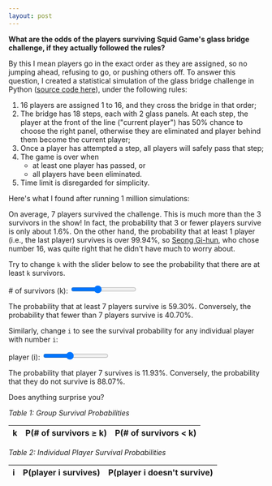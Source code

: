 ```yaml
---
layout: post
---
```


**What are the odds of the players surviving Squid Game's glass bridge challenge, if they actually followed the rules?**

By this I mean players go in the exact order as they are assigned, so no jumping ahead, refusing to go, or pushing others off. To answer this question, I created a statistical simulation of the glass bridge challenge in Python ([source code here](https://github.com/katetetojn/glass-bridge-monte-carlo)), under the following rules:

1. 16 players are assigned 1 to 16, and they cross the bridge in that order;
2. The bridge has 18 steps, each with 2 glass panels. At each step, the player at the front of the line ("current player") has 50% chance to choose the right panel, otherwise they are eliminated and player behind them become the current player;
3. Once a player has attempted a step, all players will safely pass that step;
4. The game is over when
   - at least one player has passed, or
   - all players have been eliminated.
5. Time limit is disregarded for simplicity.

Here's what I found after running 1 million simulations:

On average, 7 players survived the challenge. This is much more than the 3 survivors in the show! In fact, the probability that 3 or fewer players survive is only about 1.6%. On the other hand, the probability that at least 1 player (i.e., the last player) survives is over 99.94%, so [Seong Gi-hun](https://en.wikipedia.org/wiki/List_of_Squid_Game_characters#Seong_Gi-hun), who chose number 16, was quite right that he didn't have much to worry about.

Try to change `k` with the slider below to see the probability that there are at least `k` survivors.

<div id="prob-ge-k-slider-container">
  <label for="prob-ge-k-slider"># of survivors (k): </label>
  <input type="range" id="prob-ge-k-slider" min="1" max="16" value="7" step="1" />
  <p>The probability that at least <span id="prob-ge-k-value">7</span> players survive is <span id="prob-ge-k-display">59.30%</span>. Conversely, the probability that fewer than <span id="prob-ge-k-value-2">7</span> players survive is <span id="prob-ge-k-complement-display">40.70%</span>.</p>
</div>

Similarly, change `i` to see the survival probability for any individual player with number `i`:

<div id="prob-i-slider-container">
  <label for="prob-i-slider">player (i): </label>
  <input type="range" id="prob-i-slider" min="1" max="16" value="7" step="1" />
  <p>The probability that player <span id="prob-i-value">7</span> survives is <span id="prob-i-display">11.93%</span>. Conversely, the probability that they do not survive is <span id="prob-i-complement-display">88.07%</span>.</p>
</div>

<div id="group-survival-bar-chart"></div>
<div id="player-survival-line-chart"></div>
<script src="https://d3js.org/d3.v7.min.js"></script>

Does anything surprise you?

_Table 1: Group Survival Probabilities_

<table id="prob-ge-k-table">
  <thead>
    <tr>
      <th>k</th>
      <th>P(# of survivors ≥ k)</th>
      <th>P(# of survivors < k)</th>
    </tr>
  </thead>
  <tbody>
  </tbody>
</table>

_Table 2: Individual Player Survival Probabilities_

<table id="prob-i-table">
  <thead>
    <tr>
      <th>i</th>
      <th>P(player i survives)</th>
      <th>P(player i doesn't survive)</th>
    </tr>
  </thead>
  <tbody>
  </tbody>
</table>

<script src="https://d3js.org/d3.v7.min.js"></script>

<script>
	/* probs data */
  // P(# of survivors ≥ k)
  const probGeK = [
    0.999350, 0.996189, 0.984360, 0.951677, 0.881019, 
    0.759753, 0.592996, 0.407557, 0.241016, 0.119258, 
    0.048316, 0.015456, 0.003825, 0.000677, 0.000069, 0.000002
  ];

  // P(player i survives)
  const probsI = [
    0.000002, 0.000069, 0.000677, 0.003825, 0.015456, 
    0.048316, 0.119258, 0.241016, 0.407557, 0.592996, 
    0.759753, 0.881019, 0.951677, 0.984360, 0.996189, 0.999350
  ];

  document.addEventListener('DOMContentLoaded', function() {
		/* sliders */
    const probGeKSlider = document.getElementById('prob-ge-k-slider');
    const probGeKValue = document.getElementById('prob-ge-k-value');
    const probGeKValue2 = document.getElementById('prob-ge-k-value-2');
    const probGeKDisplay = document.getElementById('prob-ge-k-display');
    const probGeKComplementDisplay = document.getElementById('prob-ge-k-complement-display');
    const probGeKTableBody = document.querySelector('#prob-ge-k-table tbody');

    const probISlider = document.getElementById('prob-i-slider');
    const probIValue = document.getElementById('prob-i-value');
    const probIDisplay = document.getElementById('prob-i-display');
    const probIComplementDisplay = document.getElementById('prob-i-complement-display');
    const probITableBody = document.querySelector('#prob-i-table tbody');

    probGeKSlider.addEventListener('input', function() {
      const k = probGeKSlider.value;
      probGeKValue.textContent = k;
      probGeKValue2.textContent = k;
      const probK = (probGeK[k - 1] * 100).toFixed(2);
      const probKComplement = ((1 - probGeK[k - 1]) * 100).toFixed(2);
      probGeKDisplay.textContent = `${probK}%`;
      probGeKComplementDisplay.textContent = `${probKComplement}%`;
    });

    probISlider.addEventListener('input', function() {
      const i = probISlider.value;
      probIValue.textContent = i;
      const probI = (probsI[i - 1] * 100).toFixed(2);
      const probIComplement = ((1 - probsI[i - 1]) * 100).toFixed(2);
      probIDisplay.textContent = `${probI}%`;
      probIComplementDisplay.textContent = `${probIComplement}%`;
    });

    probGeK.forEach((p, index) => {
      const survivors = index + 1;
      const row = document.createElement('tr');
      row.innerHTML = `
        <td>${survivors}</td>
        <td>${(p * 100).toFixed(2)}%</td>
        <td>${((1 - p) * 100).toFixed(2)}%</td>
      `;
      probGeKTableBody.appendChild(row);
    });

    probsI.forEach((p, index) => {
      const player = index + 1;
      const row = document.createElement('tr');
      row.innerHTML = `
        <td>${player}</td>
        <td>${(p * 100).toFixed(2)}%</td>
        <td>${((1 - p) * 100).toFixed(2)}%</td>
      `;
      probITableBody.appendChild(row);
    });

    /* d3 visualizations */
    const groupData = probGeK.map((p, index) => ({ k: index + 1, prob: p }));
    const margin = { top: 20, right: 30, bottom: 40, left: 50 };
    const width = 600 - margin.left - margin.right;
    const height = 400 - margin.top - margin.bottom;

    const svgGroup = d3
      .select("#group-survival-bar-chart")
      .append("svg")
      .attr("width", width + margin.left + margin.right)
      .attr("height", height + margin.top + margin.bottom)
      .append("g")
      .attr("transform", `translate(${margin.left},${margin.top})`);

    const xGroup = d3
      .scaleBand()
      .domain(groupData.map(d => d.k))
      .range([0, width])
      .padding(0.1);

    const yGroup = d3.scaleLinear().domain([0, 1]).nice().range([height, 0]);

    svgGroup
      .selectAll(".bar")
      .data(groupData)
      .enter()
      .append("rect")
      .attr("class", "bar")
      .attr("x", d => xGroup(d.k))
      .attr("y", d => yGroup(d.prob))
      .attr("width", xGroup.bandwidth())
      .attr("height", d => height - yGroup(d.prob))
      .attr("fill", "steelblue");

    svgGroup.append("g").attr("class", "x-axis").attr("transform", `translate(0,${height})`).call(d3.axisBottom(xGroup));
    svgGroup.append("g").attr("class", "y-axis").call(d3.axisLeft(yGroup).tickFormat(d3.format(".0%")));

    svgGroup
      .append("text")
      .attr("x", width / 2)
      .attr("y", height + margin.bottom - 5)
      .attr("text-anchor", "middle")
      .text("Number of Survivors (k)");

    svgGroup
      .append("text")
      .attr("x", -height / 2)
      .attr("y", -margin.left + 15)
      .attr("text-anchor", "middle")
      .attr("transform", "rotate(-90)")
      .text("Probability");

    const playerData = probsI.map((p, index) => ({ i: index + 1, prob: p }));
    const svgPlayer = d3
      .select("#player-survival-line-chart")
      .append("svg")
      .attr("width", width + margin.left + margin.right)
      .attr("height", height + margin.top + margin.bottom)
      .append("g")
      .attr("transform", `translate(${margin.left},${margin.top})`);

    const xPlayer = d3
      .scaleLinear()
      .domain([1, 16])
      .range([0, width]);

    const yPlayer = d3.scaleLinear().domain([0, 1]).nice().range([height, 0]);

    const linePlayer = d3
      .line()
      .x(d => xPlayer(d.i))
      .y(d => yPlayer(d.prob));

    svgPlayer
      .append("path")
      .datum(playerData)
      .attr("fill", "none")
      .attr("stroke", "steelblue")
      .attr("stroke-width", 2)
      .attr("d", linePlayer);

    svgPlayer.append("g").attr("class", "x-axis").attr("transform", `translate(0,${height})`).call(d3.axisBottom(xPlayer).ticks(16));
    svgPlayer.append("g").attr("class", "y-axis").call(d3.axisLeft(yPlayer).tickFormat(d3.format(".0%")));

    svgPlayer
      .append("text")
      .attr("x", width / 2)
      .attr("y", height + margin.bottom - 5)
      .attr("text-anchor", "middle")
      .text("Player Number (i)");

    svgPlayer
      .append("text")
      .attr("x", -height / 2)
      .attr("y", -margin.left + 15)
      .attr("text-anchor", "middle")
      .attr("transform", "rotate(-90)")
      .text("Probability");
  });  
</script>
